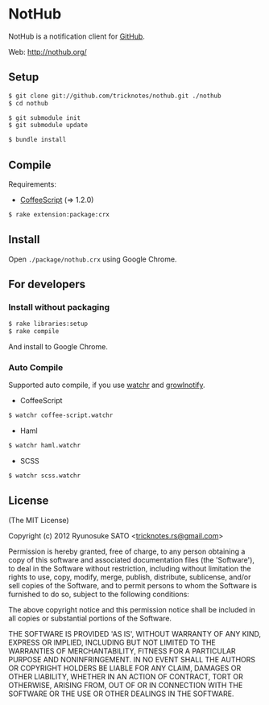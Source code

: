 # NotHub

NotHub is a notification client for [GitHub](http://github.com).

Web: http://nothub.org/

## Setup

``` sh
$ git clone git://github.com/tricknotes/nothub.git ./nothub
$ cd nothub

$ git submodule init
$ git submodule update

$ bundle install
```

## Compile

Requirements:

- [CoffeeScript](http://jashkenas.github.com/coffee-script/) (=> 1.2.0)

``` sh
$ rake extension:package:crx
```

## Install

Open `./package/nothub.crx` using Google Chrome.

## For developers

### Install without packaging

``` sh
$ rake libraries:setup
$ rake compile
```

And install to Google Chrome.

### Auto Compile

Supported auto compile, if you use [watchr](https://github.com/mynyml/watchr) and [growlnotify](http://growl.info/extras.php#growlnotify).

* CoffeeScript

``` sh
$ watchr coffee-script.watchr
```

* Haml

``` sh
$ watchr haml.watchr
```

* SCSS

``` sh
$ watchr scss.watchr
```

## License

(The MIT License)

Copyright (c) 2012 Ryunosuke SATO &lt;tricknotes.rs@gmail.com&gt;

Permission is hereby granted, free of charge, to any person obtaining a copy of this software and associated documentation files (the 'Software'), to deal in the Software without restriction, including without limitation the rights to use, copy, modify, merge, publish, distribute, sublicense, and/or sell copies of the Software, and to permit persons to whom the Software is furnished to do so, subject to the following conditions:

The above copyright notice and this permission notice shall be included in all copies or substantial portions of the Software.

THE SOFTWARE IS PROVIDED 'AS IS', WITHOUT WARRANTY OF ANY KIND, EXPRESS OR IMPLIED, INCLUDING BUT NOT LIMITED TO THE WARRANTIES OF MERCHANTABILITY, FITNESS FOR A PARTICULAR PURPOSE AND NONINFRINGEMENT. IN NO EVENT SHALL THE AUTHORS OR COPYRIGHT HOLDERS BE LIABLE FOR ANY CLAIM, DAMAGES OR OTHER LIABILITY, WHETHER IN AN ACTION OF CONTRACT, TORT OR OTHERWISE, ARISING FROM, OUT OF OR IN CONNECTION WITH THE SOFTWARE OR THE USE OR OTHER DEALINGS IN THE SOFTWARE.
